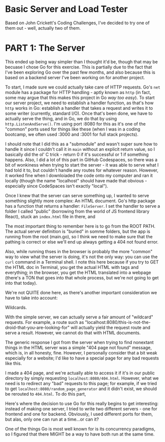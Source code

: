 # Basic Server and Load Tester

Based on John Crickett's Coding Challenges, I've decided to try one of them out - well, actually two of them.

# PART 1: The Server

This ended up being way simpler than I thought it'd be, though that may be becuase I chose Go for this exercise. This is partially due to the fact that I've been exploring Go over the past few months, and also because this is based on a backend server I've been working on for another project.

To start, I made sure we could actually take care of HTTP requests. Go's `net` module has a package for HTTP handling - aptly known as `http` (in fact, some may argue that this makes this project in Go _way too easy_). To start our server project, we need to establish a handler function, as that's how `http` works in Go: establish a handler that takes a request and writes it to some writer (currently, standard I/O). Once that's been done, we have to actually serve the thing, and in Go, we do that by using `http.ListenAndServe()`. I'm using port :8080 for this as it's one of the "common" ports used for things like these (when I was in a coding bootcamp, we often used :3000 and :3001 for full stack projects).

I should note that I did this as a "submodule" and wasn't super sure how to handle it since I couldn't call it in `main` without an explicit return value, so I basically did the ol' C trick - return 0 if it's successful or 1 if something happens. Also, I did a lot of this part in GitHub Codespaces, so there was a bit of wonkiness when trying to start the server - it was able to serve what I had told it to, but couldn't handle any routes for whatever reason. However, it worked fine when I downloiaded the code onto my computer and ran it locally (though the name "localhost" should have made that obvious - especially since CodeSpaces isn't exactly "local").

Once I knew that the server can serve something up, I wanted to serve something slightly more complex: An HTML document. Go's http package has a function that returns a handler: `FileServer`. I set the handler to serve a folder I called "public" (borrowing from the world of JS frontend library React), stuck an `index.html` file in there, and 

The most important thing to remember here is to go from the ROOT PATH. The actual server definition is "buried" in somme folders, but the app is running from the root (main.go), so I think we need to make sure that the pathing is correct or else we'll end up always getting a 404 not found error.

Also, while running thses in the browser is probably the more "common" way to view what the server is doing, it's not the only way: you can use the `curl` command in a Terminal shell. I note this here because if you try to GET the HTML doc in Terminal, you get the actual HTML with tags and everything; in the browser, you get the HTML translated into a webpage (there's a TON that goes into that whole process, but we're not going to get into that today).

We're not QUITE done here, as there's another important consideration we have to take into account:

Wildcards.

With the simple server, we can actually serve a fair amount of "wildcard" requests. For example, a route such as "localhost:8080/this-is-not-the-droid-that-you-are-looking-for" will actually yield the request route and serve a result. However, we cannot do that with HTML documents. 

The generic response I got from the server when trying to find nonextant things in the HTML server was a simple "404 page not found" message, which is, in all honesty, fine. However, I personally consider that a bit weak especially for a website; I'd like to have a special page for any bad requests like this.

I made a 404 page, and we're actually able to access it if it's in our public directory by simply requesting `localhost:8080/404.html`. However, what we need is to redirect any "bad" requests to this page; for example, if we tried to get `localhost:8080/random_page_generator` and it didn't exist, we should be rerouted to `404.html`. To do this part, 

Here's where the decision to use Go for this really begins to get interesting: instead of making one server, I tried to write two different servers - one for frontend and one for backend. Obviously, I used different ports for them, but alas, only one can run at a time...or can it?

One of the things Go is most well known for is its concurrency paradigms, so I figured that there MIGHT be a way to have both run at the same time.

<!-- # Chapter 2: Load Testing -->

<!-- We now have a web server that can parse requests from clients and serve them various pieces of data. However, it's important that we're not only able to handle any traffic on our server, but handle it *well*; for example, we wouldn't want to, say, run into massive issues should our server be called upon by [EVERY SINGLE GAMESTOP IN THE UNITED STATES](https://www.polygon.com/2015/4/2/8337499/gamestops-website-down-amiibo-ness).

## Step 0: The language

Let's not get weird here and stick with Go. 

## Step 1

I have no clue what this is, but  -->